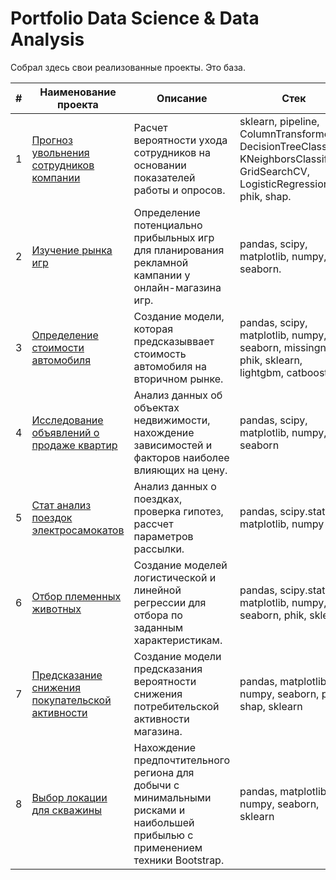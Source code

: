 # Portfolio Data Science & Data Analysis
Собрал здесь свои реализованные проекты. Это база.


| # | Наименование проекта  | Описание | Стек |
|---|-------------|----------|------|
| 1 | [Прогноз увольнения <br>сотрудников компании](https://github.com/saminter22/data_science/tree/main/predicting_dismissal_for_hr) | Расчет  вероятности ухода сотрудников на основании показателей работы и опросов.         | sklearn, pipeline, ColumnTransformer, DecisionTreeClassifier, KNeighborsClassifier, GridSearchCV, LogisticRegression, phik, shap.     |
| 2 | [Изучение рынка игр](https://github.com/saminter22/data_science/tree/main/game_market_research)     | Определение потенциально прибыльных игр для планирования рекламной кампании у онлайн-магазина игр.  |  pandas, scipy, matplotlib, numpy, seaborn.    |
| 3 |[Определение стоимости автомобиля](https://github.com/saminter22/data_science/tree/main/car_price) | Создание модели, которая предсказыввает стоимость автомобиля на вторичном рынке. | pandas, scipy, matplotlib, numpy, seaborn, missingno, phik, sklearn, lightgbm, catboost |
| 4 |[Исследование объявлений о продаже квартир](https://github.com/saminter22/data_science/tree/main/apartment_price) | Анализ данных об объектах недвижимости, нахождение зависимостей и факторов наиболее влияющих на цену. | pandas, scipy, matplotlib, numpy, seaborn |
| 5 |[Стат анализ поездок электросамокатов](https://github.com/saminter22/data_science/tree/main/stat_analysis) | Анализ данных о поездках, проверка гипотез, рассчет параметров рассылки. | pandas, scipy.stats, matplotlib, numpy |
| 6 |[Отбор племенных животных](https://github.com/saminter22/data_science/tree/main/cow_buy) | Создание моделей логистической и линейной регрессии для отбора по заданным характеристикам. | pandas, scipy.stats, matplotlib, numpy, seaborn, phik, sklearn |
| 7 |[Предсказание снижения покупательской активности](https://github.com/saminter22/data_science/tree/main/market_clients) | Создание модели предсказания вероятности снижения потребительской активности магазина. | pandas, matplotlib, numpy, seaborn, phik, shap, sklearn |
| 8 |[Выбор локации для скважины](https://github.com/saminter22/data_science/tree/main/oil_choice) | Нахождение предпочтительного региона для добычи с минимальными рисками и наибольшей прибылью с применением техники Bootstrap. | pandas, matplotlib, numpy, seaborn, sklearn |
